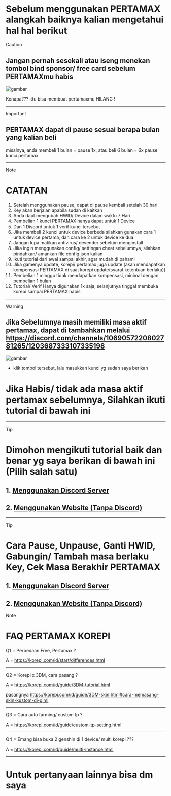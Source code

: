 # Sebelum menggunakan PERTAMAX alangkah baiknya kalian mengetahui hal hal berikut

> [!CAUTION]
> ## Jangan pernah sesekali atau iseng menekan tombol bind sponsor/ free card sebelum PERTAMAXmu habis
> ![gambar](https://github.com/ryuhuu/Cara-Pemakaian-Kunci-Pertamax/assets/136698330/5c114010-bdbd-447b-b6a3-54a834e060c3)
> 
> Kenapa??? ittu bisa membuat pertamaxmu HILANG !
-----------------------------------

> [!IMPORTANT]
> ## PERTAMAX dapat di pause sesuai berapa bulan yang kalian beli
> 
> misalnya, anda membeli 1 bulan = pause 1x, atau beli 6 bulan = 6x pause kunci pertamax

-----------------------------
> [!NOTE]
> # CATATAN
> 1. Setelah menggunakan pause, dapat di pause kembali setelah 30 hari
> 2. Key akan berjalan apabila sudah di kaitkan
> 3. Anda dapt mengubah HWID/ Device dalam waktu 7 Hari
> 4. Pembelian 1 kunci PERTAMAX hanya dapat untuk 1 Device
> 5. Dan 1 Discord untuk 1 verif kunci tersebut
> 6. Jika membeli 2 kunci untuk device berbeda silahkan gunakan cara 1 untuk device pertama, dan cara ke 2 untuk device ke dua
> 7. Jangan lupa matikan antivirus/ devender sebelum menginstall
> 8. Jika ingin menggunakan config/ settingan cheat sebelumnya, silahkan pindahkan/ amankan file config.json kalian
> 9. Ikuti tutorial dari awal sampai akhir, agar mudah di pahami
> 10. Jika gamenya update, korepi/ pertamax juga update (akan mendapatkan kompensasi PERTAMAX di saat korepi update(syarat ketentuan berlaku))
> 11. Pembelian 1 minggu tidak mendapatkan kompensasi, minimal dengan pembelian 1 bulan
> 12. Tutorial/ Verif Hanya digunakan 1x saja, selanjutnya tinggal membuka korepi sampai PERTAMAX habis
------------
> [!WARNING]
> ## Jika Sebelumnya masih memiliki masa aktif pertamax, dapat di tambahkan melalui https://discord.com/channels/1069057220802781265/1203687333107335198
>
> ![gambar](https://github.com/ryuhuu/Cara-Pemakaian-Kunci-Pertamax/assets/136698330/a7948be0-5eda-47f6-a59e-6c7563e82e55)
>
> - klik tombol tersebut, lalu masukkan kunci yg sudah saya berikan
> 
> # Jika Habis/ tidak ada masa aktif pertamax sebelumnya, Silahkan ikuti tutorial di bawah ini
------------------
> [!TIP]
> # Dimohon mengikuti tutorial baik dan benar yg saya berikan di bawah ini (Pilih salah satu)
>
> ## 1. [Menggunakan Discord Server](<https://github.com/ryuhuu/Cara-Pemakaian-Kunci-Pertamax/blob/main/PertamaxDiscord.md>)
>
> ## 2. [Menggunakan Website (Tanpa Discord)](<https://github.com/ryuhuu/Cara-Pemakaian-Kunci-Pertamax/blob/main/PertamaxWebsite.md>)
------------
> [!TIP]
> # Cara Pause, Unpause, Ganti HWID, Gabungin/ Tambah masa berlaku Key, Cek Masa Berakhir PERTAMAX
>
> ## 1. [Menggunakan Discord Server](<https://github.com/ryuhuu/Cara-Pemakaian-Kunci-Pertamax/blob/main/Anuinkeydiscord.md>)
>
> ## 2. [Menggunakan Website (Tanpa Discord)](<https://github.com/ryuhuu/Cara-Pemakaian-Kunci-Pertamax/blob/main/PertamaxWebsite.md>)

> [!NOTE]
> # FAQ PERTAMAX KOREPI
> Q1 = Perbedaan Free, Pertamax ?
> 
> A = https://korepi.com/id/start/differences.html
>
> -----
> Q2 = Korepi x 3DM, cara pasang ?
> 
> A = https://korepi.com/id/guide/3DM-tutorial.html
>
> pasangnya https://korepi.com/id/guide/3DM-skin.html#cara-memasang-skin-kustom-di-gimi
>
> -----------
> Q3 = Cara auto farming/ custom tp ? 
> 
> A = https://korepi.com/id/guide/custom-tp-setting.html
>
> ---------
> Q4 = Emang bisa buka 2 genshin di 1 device/ multi korepi ???
> 
> A = https://korepi.com/id/guide/multi-instance.html
>
> ----------------------
>
> # Untuk pertanyaan lainnya bisa dm saya
